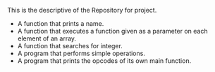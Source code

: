 
This is the descriptive of the Repository for project.

* A function that prints a name.
* A function that executes a function given as a parameter on each element of an array.
* A function that searches for integer.
* A program that performs simple operations.
* A program that prints the opcodes of its own main function.

